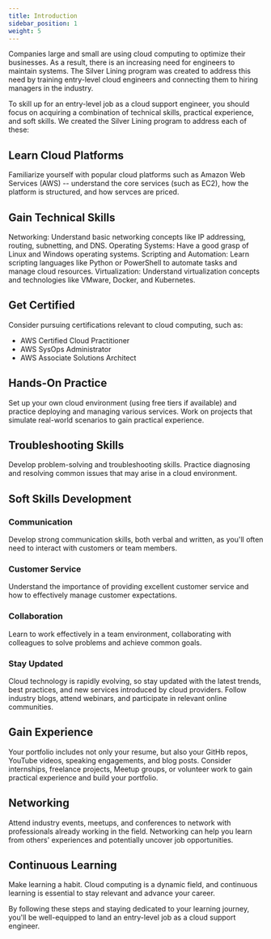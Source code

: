 ```yaml
---
title: Introduction
sidebar_position: 1
weight: 5
---
```


Companies large and small are using cloud computing to optimize their businesses. As a result, there is an 
increasing need for engineers to maintain systems. The Silver Lining program was created to address this need 
by training entry-level cloud engineers and connecting them to hiring managers in the industry.

To skill up for an entry-level job as a cloud support engineer, you should focus on acquiring a 
combination of technical skills, practical experience, and soft skills. We created the Silver Lining program to 
address each of these:

## Learn Cloud Platforms
Familiarize yourself with popular cloud platforms such as Amazon Web Services (AWS) -- understand 
the core services (such as EC2), how the platform is structured, and how servces are priced. 

## Gain Technical Skills
Networking: Understand basic networking concepts like IP addressing, routing, subnetting, and DNS.
Operating Systems: Have a good grasp of Linux and Windows operating systems.
Scripting and Automation: Learn scripting languages like Python or PowerShell to automate tasks and manage cloud resources.
Virtualization: Understand virtualization concepts and technologies like VMware, Docker, and Kubernetes.

## Get Certified
Consider pursuing certifications relevant to cloud computing, such as:
* AWS Certified Cloud Practitioner
* AWS SysOps Administrator
* AWS Associate Solutions Architect

## Hands-On Practice
Set up your own cloud environment (using free tiers if available) and practice deploying and managing 
various services. Work on projects that simulate real-world scenarios to gain practical experience.

## Troubleshooting Skills
Develop problem-solving and troubleshooting skills. Practice diagnosing and resolving 
common issues that may arise in a cloud environment.

## Soft Skills Development
### Communication
Develop strong communication skills, both verbal and written, as you'll often need to interact with customers or team members.

### Customer Service
Understand the importance of providing excellent customer service and how to effectively manage customer expectations.

### Collaboration
Learn to work effectively in a team environment, collaborating with colleagues to solve problems and achieve common goals.

### Stay Updated
Cloud technology is rapidly evolving, so stay updated with the latest trends, best practices, and new services introduced by cloud providers. Follow industry blogs, attend webinars, and participate in relevant online communities.

## Gain Experience
Your portfolio includes not only your resume, but also your GitHb repos, YouTube videos, speaking engagements, 
and blog posts. Consider internships, freelance projects, Meetup groups, or volunteer work to gain 
practical experience and build your portfolio.

## Networking
Attend industry events, meetups, and conferences to network with professionals already working in the field. Networking can help you learn from others' experiences and potentially uncover job opportunities.

## Continuous Learning
Make learning a habit. Cloud computing is a dynamic field, and continuous learning is essential to stay relevant and advance your career.

By following these steps and staying dedicated to your learning journey, you'll be well-equipped to land an entry-level job as a cloud support engineer.
